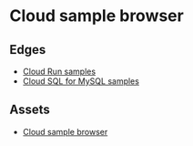 # Cloud sample browser

## Edges
- [Cloud Run samples](code_run.md)
- [Cloud SQL for MySQL samples](code_sqlformysql.md)

## Assets
- [Cloud sample browser](https://cloud.google.com/docs/samples)